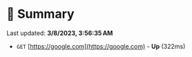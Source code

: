 # 📖 Summary
Last updated: **3/8/2023, 3:56:35 AM**

- `GET` [https://google.com](https://google.com) - **Up** (322ms)
